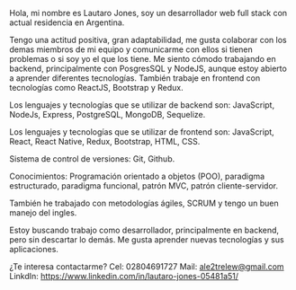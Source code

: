 Hola, mi nombre es Lautaro Jones, soy un desarrollador web full stack con actual residencia en Argentina.

Tengo una actitud positiva, gran adaptabilidad, me gusta colaborar con los demas miembros de mi equipo y comunicarme con ellos si tienen problemas o si soy yo el que los tiene. Me siento cómodo trabajando en backend, principalmente con PosgresSQL y NodeJS, aunque estoy abierto a aprender diferentes tecnologías. También trabaje en frontend con tecnologías como ReactJS, Bootstrap y Redux.

Los lenguajes y tecnologías que se utilizar de backend son:
JavaScript, NodeJs, Express, PostgreSQL, MongoDB, Sequelize.

Los lenguajes y tecnologías que se utilizar de frontend son:
JavaScript, React, React Native, Redux, Bootstrap, HTML, CSS.

Sistema de control de versiones:
Git, Github.

Conocimientos:
Programación orientado a objetos (POO), paradigma estructurado, paradigma funcional, patrón MVC, patrón cliente-servidor.

También he trabajado con metodologías ágiles, SCRUM y tengo un buen manejo del ingles.

Estoy buscando trabajo como desarrollador, principalmente en backend, pero sin descartar lo demás. Me gusta aprender nuevas tecnologías y sus aplicaciones.

¿Te interesa contactarme?
Cel: 02804691727
Mail: ale2trelew@gmail.com
LinkdIn: https://www.linkedin.com/in/lautaro-jones-05481a51/
